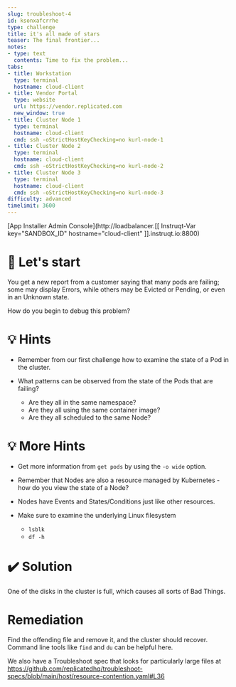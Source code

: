 ```yaml
---
slug: troubleshoot-4
id: ksonxafcrrhe
type: challenge
title: it's all made of stars
teaser: The final frontier...
notes:
- type: text
  contents: Time to fix the problem...
tabs:
- title: Workstation
  type: terminal
  hostname: cloud-client
- title: Vendor Portal
  type: website
  url: https://vendor.replicated.com
  new_window: true
- title: Cluster Node 1
  type: terminal
  hostname: cloud-client
  cmd: ssh -oStrictHostKeyChecking=no kurl-node-1
- title: Cluster Node 2
  type: terminal
  hostname: cloud-client
  cmd: ssh -oStrictHostKeyChecking=no kurl-node-2
- title: Cluster Node 3
  type: terminal
  hostname: cloud-client
  cmd: ssh -oStrictHostKeyChecking=no kurl-node-3
difficulty: advanced
timelimit: 3600
---
```

[App Installer Admin Console](http://loadbalancer.[[ Instruqt-Var key="SANDBOX_ID" hostname="cloud-client" ]].instruqt.io:8800)

🚀 Let's start
=================

You get a new report from a customer saying that many pods are failing; some may display Errors, while others may be Evicted or Pending, or even in an Unknown state.

How do you begin to debug this problem?

💡 Hints
=================

- Remember from our first challenge how to examine the state of a Pod in the cluster.

- What patterns can be observed from the state of the Pods that are failing?
  - Are they all in the same namespace?
  - Are they all using the same container image?
  - Are they all scheduled to the same Node?

💡 More Hints
=================

- Get more information from `get pods` by using the `-o wide` option.

- Remember that Nodes are also a resource managed by Kubernetes - how do you view the state of a Node?

- Nodes have Events and States/Conditions just like other resources.

- Make sure to examine the underlying Linux filesystem
  - `lsblk`
  - `df -h`

✔️ Solution
=================

One of the disks in the cluster is full, which causes all sorts of Bad Things.

Remediation
=================

Find the offending file and remove it, and the cluster should recover.  Command line tools like `find` and `du` can be helpful here.

We also have a Troubleshoot spec that looks for particularly large files at https://github.com/replicatedhq/troubleshoot-specs/blob/main/host/resource-contention.yaml#L36
